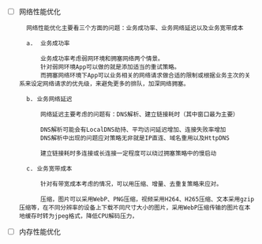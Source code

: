 - [ ] 网络性能优化

        网络性能优化主要看三个方面的问题：业务成功率、业务网络延迟以及业务宽带成本

        a.  业务成功率

            业务成功率考虑弱网环境和拥塞网络两个情景。
            针对弱网环境App可以做的就是添加适当的重试策略。
            而拥塞网络环境下App可以业务相关的网络请求做合适的限制或根据业务主次的关系来设定网络请求的优先级，来避免更多的排队，加深网络拥塞。
        
        b. 业务网络延迟

            网络延迟主要考虑的问题有：DNS解析、建立链接耗时（其中窗口最为主要）

            DNS解析可能会有LocalDNS劫持、平均访问延迟增加、连接失败率增加
            DNS解析中出现的问题应对策略无非就是IP直连、域名重用以及HttpDNS

            建立链接耗时多连接或长连接一定程度可以绕过拥塞策略中的慢启动

        c. 业务宽带成本

            针对有带宽成本考虑的情况，可以用压缩、增量、去重复策略来应对。

            压缩，图片可以采用WebP、PNG压缩，视频采用H264、H265压缩、文本采用gzip压缩等，在不同分辨率的设备上下载不同尺寸大小的图片，采用WebP压缩传输的图片在本地缓存时转为jpeg格式，降低CPU解码压力，

- [ ] 内存性能优化